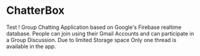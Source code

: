 # ChatterBox
Test !
Group Chatting Application based on Google's Firebase realtime database.
People can join using their Gmail Accounts and can participate in a Group Discussion.
Due to limited Storage space Only one thread is available in the app.


